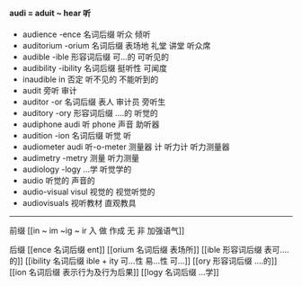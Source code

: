 #### audi = aduit ~ hear 听
- audience -ence 名词后缀 听众 倾听
- auditorium -orium 名词后缀 表场地  礼堂 讲堂 听众席
- audible -ible 形容词后缀 可...的 可听见的
- audibility -ibility 名词后缀 挺听性 可闻度
- inaudible  in 否定 听不见的 不能听到的
- audit 旁听 审计
- auditor -or 名词后缀 表人 审计员 旁听生
- auditory -ory 形容词后缀 ....的 听觉的
- audiphone audi 听   phone 声音 助听器
- audition -ion 名词后缀 听觉  听
- audiometer audi 听-o-meter 测量器 计  听力计 听力测量器 
- audimetry -metry 测量 听力测量
- audiology -logy ...学 听觉学的 
- audio 听觉的  声音的
- audio-visual visul 视觉的  视觉听觉的
- audiovisuals 视听教材 直观教具

---
前缀
[[in  ~ im ~ig ~ ir 入 做 作成  无 非 加强语气]]

后缀
[[ence 名词后缀  ent]]
[[orium 名词后缀 表场所]]
[[ible 形容词后缀 表可....的]]
[[ibility 名词后缀  ible + ity   可...性  易...性 可...]]
[[ory 形容词后缀 ....的]]
[[ion  名词后缀 表示行为及行为后果]]
[[logy 名词后缀   ...学]]